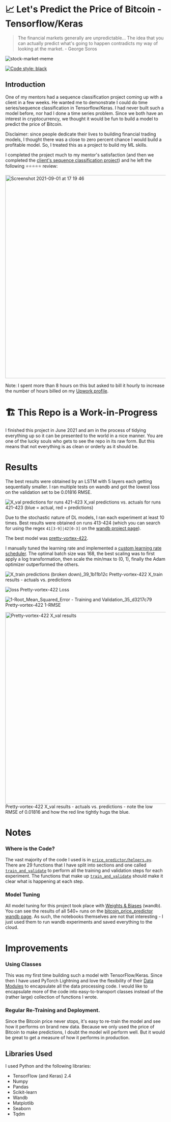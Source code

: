 # 📈 Let's Predict the Price of Bitcoin - Tensorflow/Keras

> The financial markets generally are unpredictable… The idea that you can actually predict what's going to happen contradicts my way of looking at the market. - George Soros

![stock-market-meme](https://user-images.githubusercontent.com/51246969/139806831-81b387ed-6415-4ea6-81d2-11caf6e56a31.png)

[![Code style: black](https://img.shields.io/badge/code%20style-black-000000.svg)](https://github.com/psf/black)

## Introduction

One of my mentors had a sequence classification project coming up with a client in a few weeks. He wanted me to demonstrate I could do time series/sequence classification in Tensorflow/Keras. I had never built such a model before, nor had I done a time series problem. Since we both have an interest in cryptocurrency, we thought it would be fun to build a model to predict the price of Bitcoin. 

Disclaimer: since people dedicate their lives to building financial trading models, I thought there was a close to zero percent chance I would build a profitable model. So, I treated this as a project to build my ML skills.

I completed the project much to my mentor's satisfaction (and then we completed the [client's sequence classification project](https://github.com/theadammurphy/sequence_classification_pytorch)) and he left the following ⭐⭐⭐⭐⭐ review:

<img width="636" alt="Screenshot 2021-09-01 at 17 19 46" src="https://user-images.githubusercontent.com/51246969/131698489-32a12020-7cd0-4277-9a62-1907f0eff43d.png">

Note: I spent more than 8 hours on this but asked to bill it hourly to increase the number of hours billed on my [Upwork profile](https://www.upwork.com/freelancers/~01153ca9fd0099730e).

# 🏗 This Repo is a Work-in-Progress

I finished this project in June 2021 and am in the process of tidying everything up so it can be presented to the world in a nice manner. You are one of the lucky souls who gets to see the repo in its raw form. But this means that not everything is as clean or orderly as it should be.

# Results

The best results were obtained by an LSTM with 5 layers each getting sequentially smaller. I ran multiple tests on wandb and got the lowest loss on the validation set to be 0.01816 RMSE.

![X_val predictions for runs 421-423](https://user-images.githubusercontent.com/51246969/131756693-86770d0d-dfac-4060-94ce-45d1bb021e3a.png)
X_val predictions vs. actuals for runs 421-423 (blue = actual, red = predictions)

Due to the stochastic nature of DL models, I ran each experiment at least 10 times. Best results were obtained on runs 413-424 (which you can search for using the regex `41[3-9]|42[0-3]` on the [wandb project page](https://wandb.ai/theadammurphy/bitcoin_price_predictor?workspace=user-theadammurphy)).

The best model was [pretty-vortex-422](https://wandb.ai/theadammurphy/bitcoin_price_predictor/runs/k8h5jmb0).

I manually tuned the learning rate and implemented a [custom learning rate scheduler](https://github.com/theadammurphy/bitcoin_price_predictor/blob/f6e801c4d83d993f53cb2eb70ee748c7499b2ddc/price_predictor/helpers.py#L583-L589). The optimal batch size was 168, the best scaling was to first apply a log transformation, then scale the min/max to (0, 1), finally the Adam optimizer outperformed the others.

![X_train predictions (broken down)_39_1b11b12c](https://user-images.githubusercontent.com/51246969/131756093-60d9c154-f196-4fff-91e7-b27600848301.png)
Pretty-vortex-422 X_train results - actuals vs. predictions

![loss](https://user-images.githubusercontent.com/51246969/131756167-a35bb676-1f40-409a-9271-883ddc6ebcdf.png)
Pretty-vortex-422 Loss

![1-Root_Mean_Squared_Error - Training and Validation_35_d3217c79](https://user-images.githubusercontent.com/51246969/131756200-2b1eab22-fbe3-42f4-8c0e-70c1dd0410b1.png)
Pretty-vortex-422 1-RMSE

<img src="https://user-images.githubusercontent.com/51246969/131756215-e955cdde-1a67-4956-9cfa-87655b46002c.png" alt="Pretty-vortex-422 X_val results" width=600 />
Pretty-vortex-422 X_val results - actuals vs. predictions - note the low RMSE of 0.01816 and how the red line tightly hugs the blue.


# Notes

### Where is the Code?

The vast majority of the code I used is in [`price_predictor/helpers.py`](https://github.com/theadammurphy/bitcoin_price_predictor/blob/main/price_predictor/helpers.py). There are 29 functions that I have split into sections and one called [`train_and_validate`](https://github.com/theadammurphy/bitcoin_price_predictor/blob/50f726064d2230d748309420716758983909bba0/price_predictor/helpers.py#L895-L940) to perform all the training and validation steps for each experiment. The functions that make up [`train_and_validate`](https://github.com/theadammurphy/bitcoin_price_predictor/blob/50f726064d2230d748309420716758983909bba0/price_predictor/helpers.py#L895-L940) should make it clear what is happening at each step. 

### Model Tuning

All model tuning for this project took place with [Weights & Biases](https://wandb.ai/site) (wandb). You can see the results of all 540+ runs on the [bitcoin_price_predictor wandb page](https://wandb.ai/theadammurphy/bitcoin_price_predictor?workspace=user-theadammurphy). As such, the notebooks themselves are not that interesting - I just used them to run wandb experiments and saved everything to the cloud. 


# Improvements

### Using Classes

This was my first time building such a model with TensorFlow/Keras. Since then I have used PyTorch Lightning and love the flexibility of their [Data Modules](https://pytorch-lightning.readthedocs.io/en/latest/extensions/datamodules.html) to encapsulate all the data processing code. I would like to encapsulate more of the code into easy-to-transport classes instead of the (rather large) collection of functions I wrote. 

### Regular Re-Training and Deployment. 

Since the Bitcoin price never stops, it's easy to re-train the model and see how it performs on brand new data. Because we only used the price of Bitcoin to make predictions, I doubt the model will perform well. But it would be great to get a measure of how it performs in production. 

## Libraries Used

I used Python and the following libraries:
* TensorFlow (and Keras) 2.4 
* Numpy
* Pandas
* Scikit-learn 
* Wandb
* Matplotlib
* Seaborn
* Tqdm
